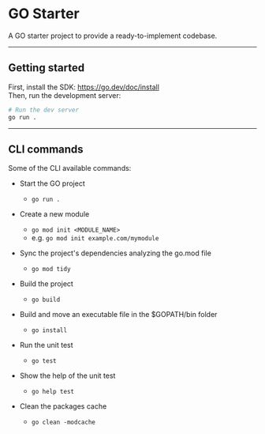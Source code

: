 # GO Starter

A GO starter project to provide a ready-to-implement codebase.

---

## Getting started

First, install the SDK: https://go.dev/doc/install  
Then, run the development server:

```bash
# Run the dev server
go run .
```

---

## CLI commands

Some of the CLI available commands:

- Start the GO project
    - `go run .`

- Create a new module
    - `go mod init <MODULE_NAME>`
    - e.g. `go mod init example.com/mymodule`

- Sync the project's dependencies analyzing the go.mod file
    - `go mod tidy`

- Build the project
    - `go build`

- Build and move an executable file in the $GOPATH/bin folder
    - `go install`

- Run the unit test
    - `go test`

- Show the help of the unit test
    - `go help test`

- Clean the packages cache
    - `go clean -modcache`
